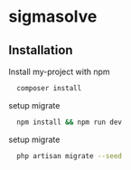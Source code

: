 
# sigmasolve


## Installation

Install my-project with npm

```bash
  composer install
```

setup migrate

```bash
  npm install && npm run dev
```

setup migrate

```bash
  php artisan migrate --seed
```
